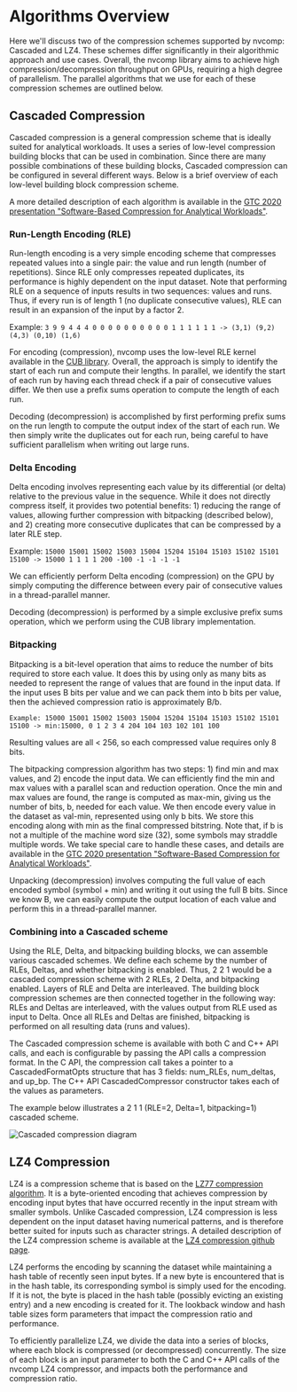 # Algorithms Overview
Here we'll discuss two of the compression schemes supported by nvcomp: Cascaded and LZ4. These schemes differ significantly in their algorithmic approach and use cases. Overall, the nvcomp library aims to achieve high compression/decompression throughput on GPUs, requiring a high degree of parallelism. The parallel algorithms that we use for each of these compression schemes are outlined below.

## Cascaded Compression
Cascaded compression is a general compression scheme that is ideally suited for analytical workloads. It uses a series of low-level compression building blocks that can be used in combination. Since there are many possible combinations of these building blocks, Cascaded compression can be configured in several different ways. Below is a brief overview of each low-level building block compression scheme.

A more detailed description of each algorithm is available in the [GTC 2020 presentation "Software-Based Compression for Analytical Workloads"](https://developer.nvidia.com/gtc/2020/video/s21597-vid).

### Run-Length Encoding (RLE)
Run-length encoding is a very simple encoding scheme that compresses repeated values into a single pair: the value and run length (number of repetitions). Since RLE only compresses repeated duplicates, its performance is highly dependent on the input dataset. Note that performing RLE on a sequence of inputs results in two sequences: values and runs. Thus, if every run is of length 1 (no duplicate consecutive values), RLE can result in an expansion of the input by a factor 2.

Example: `3 9 9 4 4 4 0 0 0 0 0 0 0 0 0 0 1 1 1 1 1 1 -> (3,1) (9,2) (4,3) (0,10) (1,6)`

For encoding (compression), nvcomp uses the low-level RLE kernel available in the [CUB library](https://nvlabs.github.io/cub/). Overall, the approach is simply to identify the start of each run and compute their lengths. In parallel, we identify the start of each run by having each thread check if a pair of consecutive values differ. We then use a prefix sums operation to compute the length of each run.

Decoding (decompression) is accomplished by first performing prefix sums on the run length to compute the output index of the start of each run. We then simply write the duplicates out for each run, being careful to have sufficient parallelism when writing out large runs.

### Delta Encoding
Delta encoding involves representing each value by its differential (or delta) relative to the previous value in the sequence. While it does not directly compress itself, it provides two potential benefits: 1) reducing the range of values, allowing further compression with bitpacking (described below), and 2) creating more consecutive duplicates that can be compressed by a later RLE step.

Example: `15000 15001 15002 15003 15004 15204 15104 15103 15102 15101 15100 -> 15000 1 1 1 1 200 -100 -1 -1 -1 -1`

We can efficiently perform Delta encoding (compression) on the GPU by simply computing the difference between every pair of consecutive values in a thread-parallel manner.

Decoding (decompression) is performed by a simple exclusive prefix sums operation, which we perform using the CUB library implementation.

### Bitpacking
Bitpacking is a bit-level operation that aims to reduce the number of bits required to store each value. It does this by using only as many bits as needed to represent the range of values that are found in the input data. If the input uses B bits per value and we can pack them into b bits per value, then the achieved compression ratio is approximately B/b.

`Example: 15000 15001 15002 15003 15004 15204 15104 15103 15102 15101 15100 -> min:15000, 0 1 2 3 4 204 104 103 102 101 100`

Resulting values are all < 256, so each compressed value requires only 8 bits.

The bitpacking compression algorithm has two steps: 1) find min and max values, and 2) encode the input data. We can efficiently find the min and max values with a parallel scan and reduction operation. Once the min and max values are found, the range is computed as max-min, giving us the number of bits, b, needed for each value. We then encode every value in the dataset as val-min, represented using only b bits. We store this encoding along with min as the final compressed bitstring. Note that, if b is not a multiple of the machine word size (32), some symbols may straddle multiple words. We take special care to handle these cases, and details are available in the [GTC 2020 presentation "Software-Based Compression for Analytical Workloads"](https://developer.nvidia.com/gtc/2020/video/s21597-vid).

Unpacking (decompression) involves computing the full value of each encoded symbol (symbol + min) and writing it out using the full B bits. Since we know B, we can easily compute the output location of each value and perform this in a thread-parallel manner.

### Combining into a Cascaded scheme
Using the RLE, Delta, and bitpacking building blocks, we can assemble various cascaded schemes. We define each scheme by the number of RLEs, Deltas, and whether bitpacking is enabled. Thus, 2 2 1 would be a cascaded compression scheme with 2 RLEs, 2 Delta, and bitpacking enabled. Layers of RLE and Delta are interleaved. The building block compression schemes are then connected together in the following way: RLEs and Deltas are interleaved, with the values output from RLE used as input to Delta. Once all RLEs and Deltas are finished, bitpacking is performed on all resulting data (runs and values).

The Cascaded compression scheme is available with both C and C++ API calls, and each is configurable by passing the API calls a compression format.  In the C API, the compression call takes a pointer to a CascadedFormatOpts structure that has 3 fields: num_RLEs, num_deltas, and up_bp.  The C++ API CascadedCompressor constructor takes each of the values as parameters. 

The example below illustrates a 2 1 1 (RLE=2, Delta=1, bitpacking=1) cascaded scheme.

![Cascaded compression diagram](/doc/cascaded-example.jpg)

## LZ4 Compression
LZ4 is a compression scheme that is based on the [LZ77 compression algorithm](https://en.wikipedia.org/wiki/LZ77_and_LZ78).  It is a byte-oriented encoding that achieves compression by encoding input bytes that have occurred recently in the input stream with smaller symbols.  Unlike Cascaded compression, LZ4 compression is less dependent on the input dataset having numerical patterns, and is therefore better suited for inputs such as character strings.  A detailed description of the LZ4 compression scheme is available at the [LZ4 compression github page](https://github.com/lz4/lz4/blob/dev/doc/lz4_Block_format.md).

LZ4 performs the encoding by scanning the dataset while maintaining a hash table of recently seen input bytes.  If a new byte is encountered that is in the hash table, its corresponding symbol is simply used for the encoding.  If it is not, the byte is placed in the hash table (possibly evicting an existing entry)  and a new encoding is created for it.  The lookback window and hash table sizes form parameters that impact the compression ratio and performance.

To efficiently parallelize LZ4, we divide the data into a series of blocks, where each block is compressed (or decompressed) concurrently.  The size of each block is an input parameter to both the C and C++ API calls of the nvcomp LZ4 compressor, and impacts both the performance and compression ratio. 

